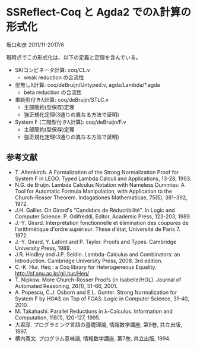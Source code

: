 # SSReflect-Coq と Agda2 でのλ計算の形式化

坂口和彦 2011/11-2017/6

現時点でこの形式化は、以下の定義と定理を含んでいる。

* SKIコンビネータ計算: coq/CL.v
    * weak reduction の合流性
* 型無しλ計算: coq/deBruijn/Untyped.v, agda/Lambda/*.agda
    * beta reduction の合流性
* 単純型付きλ計算: coq/deBruijn/STLC.v
    * 主部簡約(型保存)定理
    * 強正規化定理(3通りの異なる方法で証明)
* System F (二階型付きλ計算): coq/deBruijn/F.v
    * 主部簡約(型保存)定理
    * 強正規化定理(3通りの異なる方法で証明)

## 参考文献

* T. Altenkirch. A Formalization of the Strong Normalization Proof for System F in LEGO. Typed Lambda Calculi and Applications, 13-28, 1993.
* N.G. de Bruijn. Lambda Calculus Notation with Nameless Dummies: A Tool for Automatic Formula Manipulation, with Application to the Church-Rosser Theorem. Indagationes Mathematicae, 75(5), 381–392, 1972.
* J.H. Gallier. On Girard's “Candidats de Réductibilité". In Logic and Computer Science. P. Odifreddi, Editor, Academic Press, 123-203, 1989.
* J.-Y. Girard. Interprétation fonctionnelle et élimination des coupures de l'arithmétique d'ordre supérieur. Thèse d'état, Université de Paris 7. 1972.
* J.-Y. Girard, Y. Lafont and P. Taylor. Proofs and Types. Cambridge University Press, 1989.
* J.R. Hindley and J.P. Seldin. Lambda-Calculus and Combinators: an Introduction. Cambridge University Press, 2008. 3rd edition.
* C.-K. Hur. Heq : a Coq library for Heterogeneous Equality. http://sf.snu.ac.kr/gil.hur/Heq/
* T. Nipkow. More Church-Rosser Proofs (in Isabelle/HOL). Journal of Automated Reasoning, 26(1), 51–66, 2001.
* A. Popescu, C.J. Osborn and E.L. Gunter. Strong Normalization for System F by HOAS on Top of FOAS. Logic in Computer Science, 31-40, 2010.
* M. Takahashi. Parallel Reductions in λ-Calculus. Information and Computation, 118(1), 120-127, 1995.
* 大堀淳. プログラミング言語の基礎理論, 情報数学講座, 第9巻, 共立出版, 1997.
* 横内寛文. プログラム意味論, 情報数学講座, 第7巻, 共立出版, 1994.
